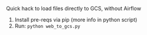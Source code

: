 Quick hack to load files directly to GCS, without Airflow

1. Install pre-reqs via pip (more info in python script)
2. Run: `python web_to_gcs.py`
